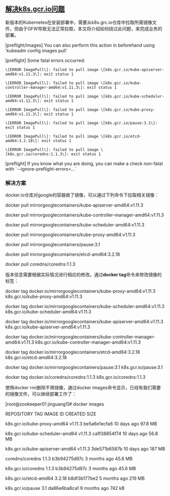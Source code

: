 ## [解决k8s.gcr.io问题](https://blog.csdn.net/jinguangliu/article/details/82792617 )

新版本的Kubernetes在安装部署中，需要从k8s.grc.io仓库中拉取所需镜像文件，但由于GFW导致无法正常拉取，本文将介绍如何绕过此问题，来完成业务的部署。



\[preflight/images\] You can also perform this action in beforehand using 'kubeadm config images pull'

\[preflight\] Some fatal errors occurred:

	\[ERROR ImagePull\]: failed to pull image \[k8s.gcr.io/kube-apiserver-amd64:v1.11.3\]: exit status 1

	\[ERROR ImagePull\]: failed to pull image \[k8s.gcr.io/kube-controller-manager-amd64:v1.11.3\]: exit status 1

	\[ERROR ImagePull\]: failed to pull image \[k8s.gcr.io/kube-scheduler-amd64:v1.11.3\]: exit status 1

	\[ERROR ImagePull\]: failed to pull image \[k8s.gcr.io/kube-proxy-amd64:v1.11.3\]: exit status 1

	\[ERROR ImagePull\]: failed to pull image \[k8s.gcr.io/pause:3.1\]: exit status 1

	\[ERROR ImagePull\]: failed to pull image \[k8s.gcr.io/etcd-amd64:3.2.18\]: exit status 1

	\[ERROR ImagePull\]: failed to pull image \[k8s.gcr.io/coredns:1.1.3\]: exit status 1

\[preflight\] If you know what you are doing, you can make a check non-fatal with \`--ignore-preflight-errors=...\`

### 解决方案

docker.io仓库对google的容器做了镜像，可以通过下列命令下拉取相关镜像：



docker pull mirrorgooglecontainers/kube-apiserver-amd64:v1.11.3

docker pull mirrorgooglecontainers/kube-controller-manager-amd64:v1.11.3

docker pull mirrorgooglecontainers/kube-scheduler-amd64:v1.11.3

docker pull mirrorgooglecontainers/kube-proxy-amd64:v1.11.3

docker pull mirrorgooglecontainers/pause:3.1

docker pull mirrorgooglecontainers/etcd-amd64:3.2.18

docker pull coredns/coredns:1.1.3

版本信息需要根据实际情况进行相应的修改。通过**docker tag**命令来修改镜像的标签：



docker tag docker.io/mirrorgooglecontainers/kube-proxy-amd64:v1.11.3 k8s.gcr.io/kube-proxy-amd64:v1.11.3

docker tag docker.io/mirrorgooglecontainers/kube-scheduler-amd64:v1.11.3 k8s.gcr.io/kube-scheduler-amd64:v1.11.3

docker tag docker.io/mirrorgooglecontainers/kube-apiserver-amd64:v1.11.3 k8s.gcr.io/kube-apiserver-amd64:v1.11.3

docker tag docker.io/mirrorgooglecontainers/kube-controller-manager-amd64:v1.11.3 k8s.gcr.io/kube-controller-manager-amd64:v1.11.3

docker tag docker.io/mirrorgooglecontainers/etcd-amd64:3.2.18  k8s.gcr.io/etcd-amd64:3.2.18

docker tag docker.io/mirrorgooglecontainers/pause:3.1  k8s.gcr.io/pause:3.1

docker tag docker.io/coredns/coredns:1.1.3  k8s.gcr.io/coredns:1.1.3

使用docker rmi删除不用镜像，通过docker images命令显示，已经有我们需要的镜像文件，可以继续部署工作了：



\[root@zookeeper01 jinguang1\]\# docker images

REPOSITORY                                                               TAG                 IMAGE ID            CREATED             SIZE

k8s.gcr.io/kube-proxy-amd64                                              v1.11.3             be5a6e1ecfa6        10 days ago         97.8 MB

k8s.gcr.io/kube-scheduler-amd64                                          v1.11.3             ca1f38854f74        10 days ago         56.8 MB

k8s.gcr.io/kube-apiserver-amd64                                          v1.11.3             3de571b6587b        10 days ago         187 MB

coredns/coredns                                                          1.1.3               b3b94275d97c        3 months ago        45.6 MB

k8s.gcr.io/coredns                                                       1.1.3               b3b94275d97c        3 months ago        45.6 MB

k8s.gcr.io/etcd-amd64                                                    3.2.18              b8df3b177be2        5 months ago        219 MB

k8s.gcr.io/pause                                                         3.1                 da86e6ba6ca1        9 months ago        742 kB

